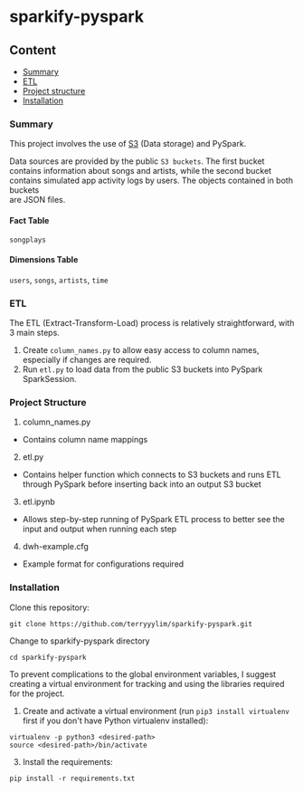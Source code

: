 # sparkify-pyspark

## Content
* [Summary](#Summary)
* [ETL](#ETL)
* [Project structure](#Project-structure)
* [Installation](#Installation)

### Summary
This project involves the use of [S3](https://aws.amazon.com/en/s3/) (Data storage) and PySpark.

Data sources are provided by the public ``S3 buckets``. The first bucket contains information about songs and artists, while the second bucket contains simulated app activity logs by users. The objects contained in both buckets <br> are JSON files. 

#### Fact Table
`songplays`

#### Dimensions Table
`users`, `songs`, `artists`, `time`

### ETL
The ETL (Extract-Transform-Load) process is relatively straightforward, with 3 main steps.
1. Create `column_names.py` to allow easy access to column names, especially if changes are required.
2. Run `etl.py` to load data from the public S3 buckets into PySpark SparkSession.

### Project Structure
1. column_names.py
* Contains column name mappings
2. etl.py
* Contains helper function which connects to S3 buckets and runs ETL through PySpark before inserting back into an output S3 bucket
3. etl.ipynb
* Allows step-by-step running of PySpark ETL process to better see the input and output when running each step
4. dwh-example.cfg
* Example format for configurations required

### Installation
Clone this repository:
```
git clone https://github.com/terryyylim/sparkify-pyspark.git
```

Change to sparkify-pyspark directory
```
cd sparkify-pyspark
```

To prevent complications to the global environment variables, I suggest creating a virtual environment for tracking and using the libraries required for the project.

1. Create and activate a virtual environment (run `pip3 install virtualenv` first if you don't have Python virtualenv installed):
```
virtualenv -p python3 <desired-path>
source <desired-path>/bin/activate
```

3. Install the requirements:
```
pip install -r requirements.txt
```